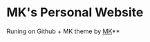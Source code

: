 # MK's Personal Website

Runing on Github + MK theme by [MK](https://github.com/mk2016/mk2016.github.io)**

